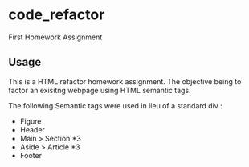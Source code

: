 # code_refactor
First Homework Assignment 

## Usage

This is a HTML refactor homework assignment. The objective being to factor an exisitng webpage using HTML semantic tags. 

The following Semantic tags were used in lieu of a standard div : 

* Figure
* Header
* Main > Section *3
* Aside > Article *3
* Footer
